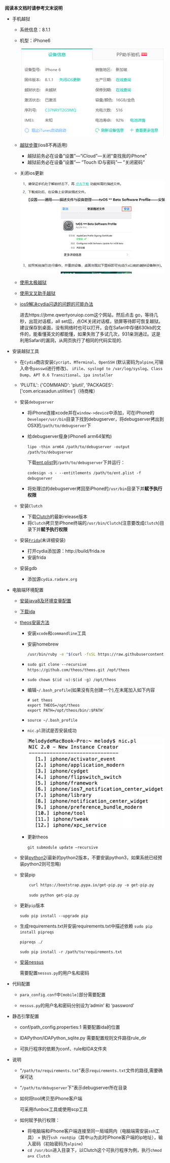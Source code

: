 __阅读本文档时请参考文末说明__

- 手机越狱
    - 系统信息：8.1.1
    - 机型：iPhone6

        ![](readme/img/Snipaste_2018-11-28_16-32-28.png)

    - [越狱步骤](http://jailbreak.25pp.com/jiaocheng/yueyu_69128.html)(ios8不再适用)
        - 越狱前务必在设备”设置”—“iCloud”—关闭“查找我的iPhone”
        - 越狱前务必在设备”设置”— ”Touch ID与密码”— ”关闭密码”
    - 关闭ios更新 

        ![](readme/img/Snipaste_2018-11-28_16-30-17.png)

    - [使用太极越狱](http://www.taig.com/)

    - [使用叉叉助手越狱](jb.xxzhushou.cn)
    
    - [ios9解决cydia闪退的问题的可能办法](http://bbs.25pp.com/thread-515571-1-1.html)
        
        进去https://jbme.qwertyoruiop.com这个网站，然后点击 go，等待几秒，出现对话框，all set后，点OK关闭对话框，锁屏等待即可恢复越狱。建议保存到桌面，没有网络时也可以打开。会在Safari中存储630kb的文件的，能看懂英文的都能懂，如果失败了多试几次，931亲测通过。这是利用Safari的漏洞，从网页执行了相同的代码实现的.

- 安装越狱工具

    - 在`Cydia`商店安装`Cycript`、`MTerminal`、`OpenSSH` (默认密码为`alpine`,可输入命令`passwd`进行修改)、 `iFile`、`syslogd to /var/log/syslog`、`Class Dump`、`APT 0.6 Transitional`、`ipa installer`

    - 'PLUTIL': {'COMMAND': 'plutil', 'PACKAGES': ['com.ericasadun.utilities']（待商榷）

    - 安装`debugserver`
        
        - 将iPhone连接xcode并在`window->device`中添加，可在iPhone的`Developer/usr/bin`目录下找到debugserver，将debugserver拷出到OSX的`/path/to/debugserver`下
        - 给debugserver瘦身(iPhone6 arm64架构)

            `lipo -thin arm64 /path/to/debugserver -output /path/to/debugserver`

            下载[ent.plist](http://iosre.com/ent.plist)到`/path/to/debugserver`下并运行：
            
            `codesign -s - --entitlements /path/to/ent.plist -f debugserver`
        - 将处理过的debugserver拷回至iPhone的`/usr/bin`目录下并**赋予执行权限**
    
    - 安装`Clutch`

        - 下载[Clutch](https://github.com/KJCracks/Clutch/releases)的最新release版本
        - 将`Clutch`拷贝至iPhone终端的`/usr/bin/Clutch`(注意要改成`Clutch`)目录下并**赋予执行权限**

    - 安装[`Frida`](https://www.jianshu.com/p/a01970fdaac1)(未详细安装)

        - 打开cydia添加源：http://build/frida.re
        - 安装frida
    
    - 安装gdb

        - 添加源`cydia.radare.org`
    
    

- 电脑端环境配置

    - [安装java8及环境变量配置](https://blog.csdn.net/irokay/article/details/71374426)

    - [下载ida](https://xclient.info/s/hex-rays-ida-pro.html)

    - [theos安装方法](https://www.jianshu.com/p/d8a7e0381ff7)

        - 安装`xcode`和`commandline`工具

        - 安装homebrew
            
            ```sh
            /usr/bin/ruby -e "$(curl -fsSL https://raw.githubusercontent.com/Homebrew/install/master/install)"
            ```
        
        - `sudo git clone --recursive https://github.com/theos/theos.git /opt/theos`

        - `sudo chown $(id -u):$(id -g) /opt/theos`

        - 编辑`~/.bash_profile`(如果没有先创建一个),在末尾加入如下内容

            ```
            # set theos
            export THEOS=/opt/theos
            export PATH=/opt/theos/bin/:$PATH`
            ```
        - `source ~/.bash_profile`

        - `nic.pl`测试是否安装成功

            ![](readme/img/Snipaste_2018-11-30_15-18-15.png)
        
        - 更新theos

            `git submodule update –recursive`

    - 安装[python2](https://www.python.org/downloads/)(最新的python2版本，不要安装python3，如果系统已经预装python2则可忽略)

    - 安装pip
        ```
            curl https://bootstrap.pypa.io/get-pip.py -o get-pip.py
 
            sudo python get-pip.py
        ```
    - 更新`pip`版本

        `sudo pip install --upgrade pip`

    - 生成requirements.txt并安装requirements.txt中描述依赖
        `sudo pip install pipreqs`

        `pipreqs ./`

        `sudo pip install -r /path/to/requirements.txt`
    
    - [安装nessus](https://testerhome.com/topics/4006)

        需要配置`nessus.py`的用户名和密码

- 代码配置

    - `para_config.conf`中`[mobile]`部分需要配置

    - `nessus.py`的用户名和密码分别设为‘admin’ 和 ‘password’

- 静态引擎配置
    
    - conf/path_config.properties:1 需要配置ida的位置
    
    - IDAPython/IDAPython_sqlite.py 需要配置规则文件路径rule_dir

    - 可执行程序的依赖为conf、rule和IDA文件夹

- 说明

    - “`/path/to/requirements.txt`”表示`requirements.txt`文件的路径,需要确保可达

    - “`/path/to/debugserver`下”表示debugserver所在目录

    - 如何将tool拷贝至iPhone客户端

        可采用ifunbox工具或使用scp工具
    - 如何赋予执行权限：
        
        - 将电脑端和iPhone客户端连接至同一局域网内（电脑端需安装`ssh`工具）
        = 执行`ssh root@ip`（其中`ip`为此时iPhone客户端的ip地址），输入密码（初始密码为`alpine`）
        - `cd /usr/bin`进入目录下，以Clutch这个可执行程序为例，执行`chmod a+x Clutch`
